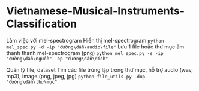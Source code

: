 # Vietnamese-Musical-Instruments-Classification

Làm việc với mel-spectrogram
Hiển thị mel-spectrogram
`python mel_spec.py -d -ip "đường\dẫn\audio\file"`
Lưu 1 file hoặc thư mục âm thanh thành mel-spectrogram (png)
`python mel_spec.py -s -ip "đường\dẫn\nguồn" -op "đường\dẫn\đích"`

Quản lý file, dataset
Tìm các file trùng lập trong thư mục, hỗ trợ audio (wav, mp3), image (png, jpeg, jpg)
`python file_utils.py -dup "đường\dẫn\thư\mục"`